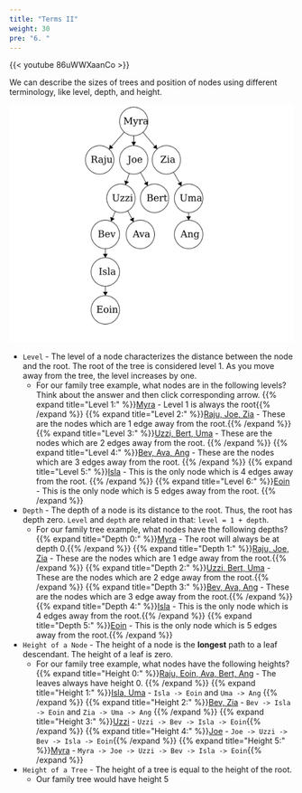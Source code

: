 ```yaml
---
title: "Terms II"
weight: 30
pre: "6. "
---
```


{{< youtube 86uWWXaanCo  >}}

We can describe the sizes of trees and position of nodes using different terminology, like level, depth, and height. 

![Family Tree](images/14/3Tree_FamilyTree.png)

- `Level` - The level of a node characterizes the distance between the node and the root. The root of the tree is considered level 1. As you move away from the tree, the level increases by one. 
    - For our family tree example, what nodes are in the following levels? Think about the answer and then click corresponding arrow. 
        {{% expand title="Level 1:" %}}<u>Myra</u> - Level 1 is always the root{{% /expand %}}
        {{% expand title="Level 2:" %}}<u>Raju, Joe, Zia</u> - These are the nodes which are 1 edge away from the root.{{% /expand %}}
        {{% expand title="Level 3:" %}}<u>Uzzi, Bert, Uma</u> - These are the nodes which are 2 edges away from the root. {{% /expand %}}
        {{% expand title="Level 4:" %}}<u>Bev, Ava, Ang</u> - These are the nodes which are 3 edges away from the root. {{% /expand %}}
        {{% expand title="Level 5:" %}}<u>Isla</u> - This is the only node which is 4 edges away from the root. {{% /expand %}}
        {{% expand title="Level 6:" %}}<u>Eoin</u> - This is the only node which is 5 edges away from the root. {{% /expand %}}
- `Depth` - The depth of a node is its distance to the root. Thus, the root has depth zero. `Level` and `depth` are related in that: `level = 1 + depth`.
    - For our family tree example, what nodes have the following depths? 
        {{% expand title="Depth 0:" %}}<u>Myra</u> - The root will always be at depth 0.{{% /expand %}}
        {{% expand title="Depth 1:" %}}<u>Raju, Joe, Zia</u> - These are the nodes which are 1 edge away from the root.{{% /expand %}}
        {{% expand title="Depth 2:" %}}<u>Uzzi, Bert, Uma</u> - These are the nodes which are 2 edge away from the root.{{% /expand %}}
        {{% expand title="Depth 3:" %}}<u>Bev, Ava, Ang</u> - These are the nodes which are 3 edge away from the root.{{% /expand %}}
        {{% expand title="Depth 4:" %}}<u>Isla</u> - This is the only node which is 4 edges away from the root.{{% /expand %}}
        {{% expand title="Depth 5:" %}}<u>Eoin</u> - This is the only node which is 5 edges away from the root.{{% /expand %}}
- `Height of a Node` - The height of a node is the **longest** path to a leaf descendant. The height of a leaf is zero.
    - For our family tree example, what nodes have the following heights?
        {{% expand title="Height 0:" %}}<u>Raju, Eoin, Ava, Bert, Ang</u> - The leaves always have height 0. {{% /expand %}}
        {{% expand title="Height 1:" %}}<u>Isla, Uma</u> - `Isla -> Eoin`  and `Uma -> Ang` {{% /expand %}}
        {{% expand title="Height 2:" %}}<u>Bev, Zia</u> - `Bev -> Isla -> Eoin` and `Zia -> Uma -> Ang` {{% /expand %}}
        {{% expand title="Height 3:" %}}<u>Uzzi</u> - `Uzzi -> Bev -> Isla -> Eoin`{{% /expand %}}
        {{% expand title="Height 4:" %}}<u>Joe</u> - `Joe -> Uzzi -> Bev -> Isla -> Eoin`{{% /expand %}}
        {{% expand title="Height 5:" %}}<u>Myra</u> - `Myra -> Joe -> Uzzi -> Bev -> Isla -> Eoin`{{% /expand %}}
- `Height of a Tree` - The height of a tree is equal to the height of the root. 
    - Our family tree would have height 5




